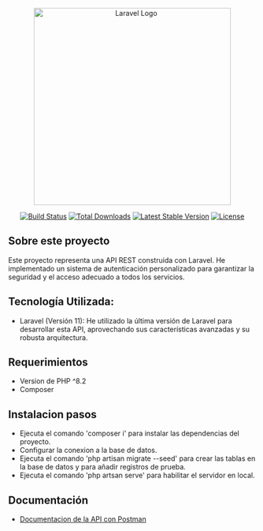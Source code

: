 <p align="center"><a href="https://laravel.com" target="_blank"><img src="https://raw.githubusercontent.com/laravel/art/master/logo-lockup/5%20SVG/2%20CMYK/1%20Full%20Color/laravel-logolockup-cmyk-red.svg" width="400" alt="Laravel Logo"></a></p>

<p align="center">
<a href="https://github.com/laravel/framework/actions"><img src="https://github.com/laravel/framework/workflows/tests/badge.svg" alt="Build Status"></a>
<a href="https://packagist.org/packages/laravel/framework"><img src="https://img.shields.io/packagist/dt/laravel/framework" alt="Total Downloads"></a>
<a href="https://packagist.org/packages/laravel/framework"><img src="https://img.shields.io/packagist/v/laravel/framework" alt="Latest Stable Version"></a>
<a href="https://packagist.org/packages/laravel/framework"><img src="https://img.shields.io/packagist/l/laravel/framework" alt="License"></a>
</p>

## Sobre este proyecto

Este proyecto representa una API REST construida con Laravel. He implementado un sistema de autenticación personalizado para garantizar la seguridad y el acceso adecuado a todos los servicios.

## Tecnología Utilizada:

- Laravel (Versión 11): He utilizado la última versión de Laravel para desarrollar esta API,      aprovechando sus características avanzadas y su robusta arquitectura.

## Requerimientos

- Version de PHP ^8.2
- Composer

## Instalacion pasos

- Ejecuta el comando 'composer i' para instalar las dependencias del proyecto.
- Configurar la conexion a la base de datos.
- Ejecuta el comando 'php artisan migrate --seed' para crear las tablas en la base de datos y para añadir registros de prueba.
- Ejecuta el comando 'php artsan serve' para habilitar el servidor en local.

## Documentación

- [Documentacion de la API con Postman](https://carlosjaramillo.beauty/download/Prueba%20tecnica%20API%20REST%20Laravel.postman_collection.zip)